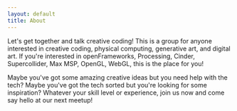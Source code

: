 ```yaml
---
layout: default
title: About
---
```


Let's get together and talk creative coding! This is a group for anyone interested in creative coding, physical computing, generative art, and digital art. If you're interested in openFrameworks, Processing, Cinder, Supercollider, Max MSP, OpenGL, WebGL, this is the place for you!

Maybe you've got some amazing creative ideas but you need help with the tech? Maybe you've got the tech sorted but you're looking for some inspiration? Whatever your skill level or experience, join us now and come say hello at our next meetup!
